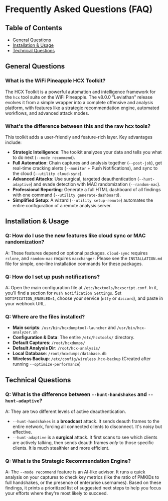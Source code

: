 # Frequently Asked Questions (FAQ)

## Table of Contents
* [General Questions](#general-questions)
* [Installation & Usage](#installation--usage)
* [Technical Questions](#technical-questions)

## General Questions
### What is the WiFi Pineapple HCX Toolkit?
The HCX Toolkit is a powerful automation and intelligence framework for the `hcx` tool suite on the WiFi Pineapple. The v8.0.0 "Leviathan" release evolves it from a simple wrapper into a complete offensive and analysis platform, with features like a strategic recommendation engine, automated workflows, and advanced attack modes.

### What's the difference between this and the raw hcx tools?
This toolkit adds a user-friendly and feature-rich layer. Key advantages include:
* **Strategic Intelligence**: The toolkit analyzes your data and tells you what to do next (`--mode recommend`).
* **Full Automation**: Chain captures and analysis together (`--post-job`), get real-time cracking alerts (`--monitor` + Push Notifications), and sync to the cloud (`--utility cloud-sync`).
* **Advanced Attacks**: Use surgical, targeted deauthentication (`--hunt-adaptive`) and evade detection with MAC randomization (`--random-mac`).
* **Professional Reporting**: Generate a full HTML dashboard of all findings with one command (`--utility generate-dashboard`).
* **Simplified Setup**: A wizard (`--utility setup-remote`) automates the entire configuration of a remote analysis server.

## Installation & Usage
### Q: How do I use the new features like cloud sync or MAC randomization?
A: These features depend on optional packages. `cloud-sync` requires `rclone`, and `random-mac` requires `macchanger`. Please see the `INSTALLATION.md` file for simple, one-line installation commands for these packages.

### Q: How do I set up push notifications?
A: Open the main configuration file at `/etc/hcxtools/hcxscript.conf`. In it, you'll find a section for `Push Notification Settings`. Set `NOTIFICATION_ENABLED=1`, choose your service (`ntfy` or `discord`), and paste in your webhook URL.

### Q: Where are the files installed?
* **Main scripts**: `/usr/bin/hcxdumptool-launcher` and `/usr/bin/hcx-analyzer.sh`
* **Configuration & Data**: The entire `/etc/hcxtools/` directory.
* **Default Captures**: `/root/hcxdumps/`
* **Default Analysis Dir**: `/root/hcx-analysis/`
* **Local Database**: `/root/hcxdumps/database.db`
* **Wireless Backup**: `/etc/config/wireless.hcx-backup` (Created after running `--optimize-performance`)

## Technical Questions  
### Q: What is the difference between `--hunt-handshakes` and `--hunt-adaptive`?
A: They are two different levels of active deauthentication.
* `--hunt-handshakes` is a **broadcast** attack. It sends deauth frames to the entire network, forcing all connected clients to disconnect. It's noisy but effective.
* `--hunt-adaptive` is a **surgical** attack. It first scans to see which clients are actively talking, then sends deauth frames *only* to those specific clients. It is much stealthier and more efficient.

### Q: What is the Strategic Recommendation Engine?
A: The `--mode recommend` feature is an AI-like advisor. It runs a quick analysis on your captures to check key metrics (like the ratio of PMKIDs to full handshakes, or the presence of enterprise usernames). Based on these findings, it prints a prioritized list of suggested next steps to help you focus your efforts where they're most likely to succeed.
